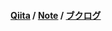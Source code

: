 #### <a href="https://qiita.com/tippy" target="_blank">Qiita</a> / <a href="https://note.com/tippy3" target="_blank">Note</a> / <a href="https://booklog.jp/users/tippy3" target="_blank">ブクログ</a>
